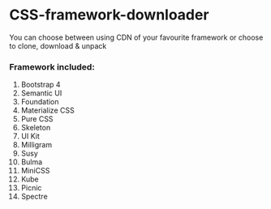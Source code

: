 # CSS-framework-downloader

You can choose between using CDN of your favourite framework or choose to clone, download & unpack

### Framework included:

1. Bootstrap 4
2. Semantic UI
3. Foundation
4. Materialize CSS
5. Pure CSS
6. Skeleton
7. UI Kit
8. Milligram
9. Susy
10. Bulma
11. MiniCSS
12. Kube
13. Picnic
14. Spectre